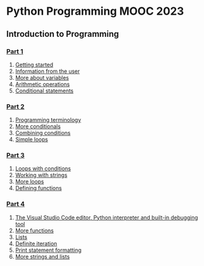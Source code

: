 # Python Programming MOOC 2023
## Introduction to Programming
### [Part 1](https://github.com/antoniolopez7217/Python_Programming_MOOC/tree/main/part1)
1. [Getting started](https://github.com/antoniolopez7217/Python_Programming_MOOC/tree/main/part1/1.%20Getting%20started)
2. [Information from the user](https://github.com/antoniolopez7217/Python_Programming_MOOC/tree/main/part1/2.%20Information%20from%20the%20user)
3. [More about variables](https://github.com/antoniolopez7217/Python_Programming_MOOC/tree/main/part1/3.%20More%20about%20variables)
4. [Arithmetic operations](https://github.com/antoniolopez7217/Python_Programming_MOOC/tree/main/part1/4.%20Arithmetic%20operations)
5. [Conditional statements](https://github.com/antoniolopez7217/Python_Programming_MOOC/tree/main/part1/5.%20Conditional%20statements)

### [Part 2](https://github.com/antoniolopez7217/Python_Programming_MOOC/tree/main/part2)
1. [Programming terminology]()
2. [More conditionals]()
3. [Combining conditions]()
4. [Simple loops]()

### [Part 3](https://github.com/antoniolopez7217/Python_Programming_MOOC/tree/main/part3)
1. [Loops with conditions]()
2. [Working with strings]()
3. [More loops]()
4. [Defining functions]()

### [Part 4](https://github.com/antoniolopez7217/Python_Programming_MOOC/tree/main/part4)
1. [The Visual Studio Code editor, Python interpreter and built-in debugging tool](https://github.com/antoniolopez7217/Python_Programming_MOOC/tree/main/part4/1.%20The%20Visual%20Studio%20Code%20editor%2C%20Python%20interpreter%20and%20built-in%20debugging%20tool)
2. [More functions](https://github.com/antoniolopez7217/Python_Programming_MOOC/tree/main/part4/2.%20More%20functions)
3. [Lists]()
4. [Definite iteration]()
5. [Print statement formatting]()
6. [More strings and lists]()